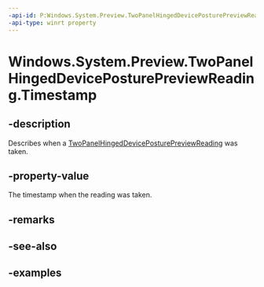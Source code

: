 ```yaml
---
-api-id: P:Windows.System.Preview.TwoPanelHingedDevicePosturePreviewReading.Timestamp
-api-type: winrt property
---
```


<!-- Property syntax.
public DateTime Timestamp { get; }
-->

# Windows.System.Preview.TwoPanelHingedDevicePosturePreviewReading.Timestamp

## -description
Describes when a [TwoPanelHingedDevicePosturePreviewReading](twopanelhingeddeviceposturepreviewreading.md) was taken.

## -property-value
The timestamp when the reading was taken.

## -remarks

## -see-also

## -examples

